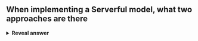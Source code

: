 ## When implementing a Serverful model, what two approaches are there
<details>
<summary><b>Reveal answer</b></summary>
Virtual Machines; hypervisor maps virtual resources to physical ones. Heavy duty, lots of resources. If one goes down, rest are fine.<br><br>Containers; Run on a physical machine, they share one OS kernel. More efficient. If kernel goes down, all containers go down.
</details>
